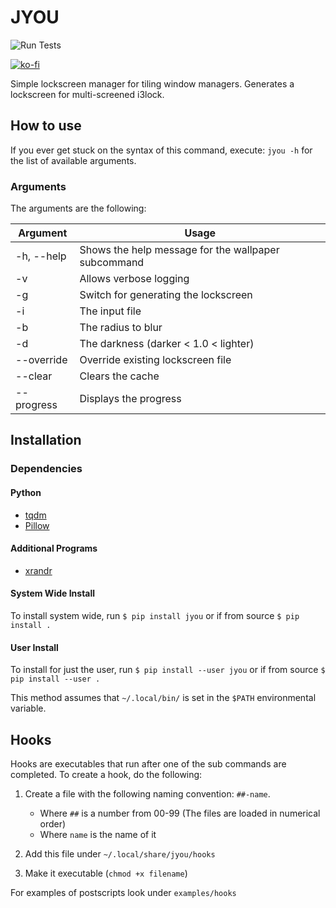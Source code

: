 # JYOU
![Run Tests](https://github.com/slapelachie/jyou/workflows/Run%20Tests/badge.svg)

[![ko-fi](https://www.ko-fi.com/img/githubbutton_sm.svg)](https://ko-fi.com/L3L726D8I)

Simple lockscreen manager for tiling window managers.
Generates a lockscreen for multi-screened i3lock.

## How to use
If you ever get stuck on the syntax of this command, execute: `jyou -h` for the list of available arguments.

### Arguments
The arguments are the following:

|Argument  |Usage|
|----------|---------------------------------------------------|
|-h, --help|Shows the help message for the wallpaper subcommand|
|-v        |Allows verbose logging|
|-g        |Switch for generating the lockscreen|
|-i        |The input file|
|-b        |The radius to blur|
|-d        |The darkness (darker < 1.0 < lighter)|
|--override|Override existing lockscreen file|
|--clear   |Clears the cache|
|--progress|Displays the progress|

## Installation

### Dependencies

#### Python
 - [tqdm](https://pypi.org/project/tqdm/)
 - [Pillow](https://pypi.org/project/Pillow/)

#### Additional Programs
 - [xrandr](https://www.archlinux.org/packages/extra/x86_64/xorg-xrandr/)

#### System Wide Install
To install system wide, run `$ pip install jyou` or if from source `$ pip install .`

#### User Install
To install for just the user, run `$ pip install --user jyou` or if from source `$ pip install --user .`

This method assumes that `~/.local/bin/` is set in the `$PATH` environmental variable.

## Hooks
Hooks are executables that run after one of the sub commands are completed.
To create a hook, do the following:
1. Create a file with the following naming convention: `##-name`.
	 - Where `##` is a number from 00-99 (The files are loaded in numerical order)
 	 - Where `name` is the name of it

2. Add this file under `~/.local/share/jyou/hooks`
3. Make it executable (`chmod +x filename`)

For examples of postscripts look under `examples/hooks`
